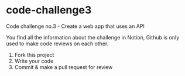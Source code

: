 # code-challenge3

Code challenge no.3 - Create a web app that uses an API

You find all the information about the challenge in Notion, Github is only used to make code reviews on each other.

1. Fork this project
2. Write your code
3. Commit & make a pull request for review
